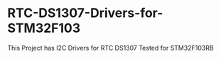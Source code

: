 # RTC-DS1307-Drivers-for-STM32F103
This Project has I2C Drivers for RTC DS1307 Tested for STM32F103RB
